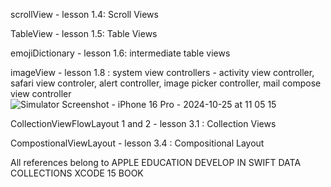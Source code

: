 scrollView - lesson 1.4: Scroll Views

TableView - lesson 1.5: Table Views

emojiDictionary - lesson 1.6: intermediate table views

imageView - lesson 1.8 : system view controllers - activity view controller, safari view controler, alert controller, image picker controller, mail compose view controller 
![Simulator Screenshot - iPhone 16 Pro - 2024-10-25 at 11 05 15](https://github.com/user-attachments/assets/2ee7e99a-1240-4366-9835-a12359c8534d)

CollectionViewFlowLayout 1 and 2 - lesson 3.1 : Collection Views 

CompostionalViewLayout - lesson 3.4 : Compositional Layout 





All references belong to APPLE EDUCATION DEVELOP IN SWIFT DATA COLLECTIONS XCODE 15 BOOK
